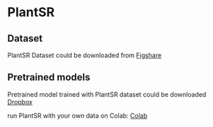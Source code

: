 # PlantSR
## Dataset
 PlantSR Dataset could be downloaded from [Figshare](https://figshare.com/articles/dataset/PlantSR_Dataset/24648150)

## Pretrained models
Pretrained model trained with PlantSR dataset could be downloaded [Dropbox](https://www.dropbox.com/scl/fo/k3xqyu3zomu3insdqydnz/h?rlkey=8mwov9xap0bwsvou0dui7drsq&dl=0)

run PlantSR with your own data on Colab: [Colab](https://drive.google.com/file/d/1gR1CEuOyaFA-uzbpRG5dilp-CuRWQDat/view?usp=sharing)
